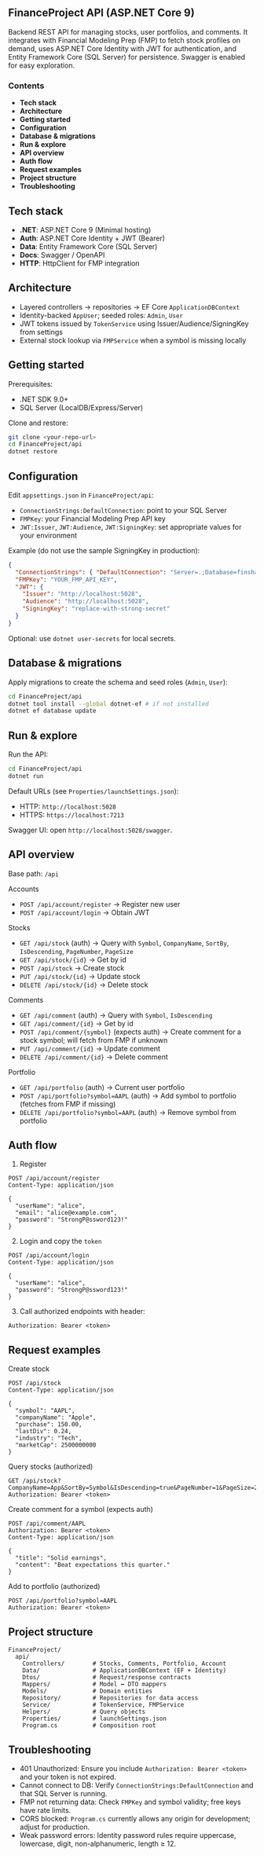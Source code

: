## FinanceProject API (ASP.NET Core 9)

Backend REST API for managing stocks, user portfolios, and comments. It integrates with Financial Modeling Prep (FMP) to fetch stock profiles on demand, uses ASP.NET Core Identity with JWT for authentication, and Entity Framework Core (SQL Server) for persistence. Swagger is enabled for easy exploration.

### Contents
- **Tech stack**
- **Architecture**
- **Getting started**
- **Configuration**
- **Database & migrations**
- **Run & explore**
- **API overview**
- **Auth flow**
- **Request examples**
- **Project structure**
- **Troubleshooting**

## Tech stack
- **.NET**: ASP.NET Core 9 (Minimal hosting)
- **Auth**: ASP.NET Core Identity + JWT (Bearer)
- **Data**: Entity Framework Core (SQL Server)
- **Docs**: Swagger / OpenAPI
- **HTTP**: HttpClient for FMP integration

## Architecture
- Layered controllers → repositories → EF Core `ApplicationDBContext`
- Identity-backed `AppUser`; seeded roles: `Admin`, `User`
- JWT tokens issued by `TokenService` using Issuer/Audience/SigningKey from settings
- External stock lookup via `FMPService` when a symbol is missing locally

## Getting started
Prerequisites:
- .NET SDK 9.0+
- SQL Server (LocalDB/Express/Server)

Clone and restore:
```bash
git clone <your-repo-url>
cd FinanceProject/api
dotnet restore
```

## Configuration
Edit `appsettings.json` in `FinanceProject/api`:
- `ConnectionStrings:DefaultConnection`: point to your SQL Server
- `FMPKey`: your Financial Modeling Prep API key
- `JWT:Issuer`, `JWT:Audience`, `JWT:SigningKey`: set appropriate values for your environment

Example (do not use the sample SigningKey in production):
```json
{
  "ConnectionStrings": { "DefaultConnection": "Server=.;Database=finshark;Trusted_Connection=True;Encrypt=False" },
  "FMPKey": "YOUR_FMP_API_KEY",
  "JWT": {
    "Issuer": "http://localhost:5028",
    "Audience": "http://localhost:5028",
    "SigningKey": "replace-with-strong-secret"
  }
}
```

Optional: use `dotnet user-secrets` for local secrets.

## Database & migrations
Apply migrations to create the schema and seed roles (`Admin`, `User`):
```bash
cd FinanceProject/api
dotnet tool install --global dotnet-ef # if not installed
dotnet ef database update
```

## Run & explore
Run the API:
```bash
cd FinanceProject/api
dotnet run
```

Default URLs (see `Properties/launchSettings.json`):
- HTTP: `http://localhost:5028`
- HTTPS: `https://localhost:7213`

Swagger UI: open `http://localhost:5028/swagger`.

## API overview
Base path: `/api`

Accounts
- `POST /api/account/register` → Register new user
- `POST /api/account/login` → Obtain JWT

Stocks
- `GET /api/stock` (auth) → Query with `Symbol`, `CompanyName`, `SortBy`, `IsDescending`, `PageNumber`, `PageSize`
- `GET /api/stock/{id}` → Get by id
- `POST /api/stock` → Create stock
- `PUT /api/stock/{id}` → Update stock
- `DELETE /api/stock/{id}` → Delete stock

Comments
- `GET /api/comment` (auth) → Query with `Symbol`, `IsDescending`
- `GET /api/comment/{id}` → Get by id
- `POST /api/comment/{symbol}` (expects auth) → Create comment for a stock symbol; will fetch from FMP if unknown
- `PUT /api/comment/{id}` → Update comment
- `DELETE /api/comment/{id}` → Delete comment

Portfolio
- `GET /api/portfolio` (auth) → Current user portfolio
- `POST /api/portfolio?symbol=AAPL` (auth) → Add symbol to portfolio (fetches from FMP if missing)
- `DELETE /api/portfolio?symbol=AAPL` (auth) → Remove symbol from portfolio

## Auth flow
1) Register
```http
POST /api/account/register
Content-Type: application/json

{
  "userName": "alice",
  "email": "alice@example.com",
  "password": "StrongP@ssword123!"
}
```
2) Login and copy the `token`
```http
POST /api/account/login
Content-Type: application/json

{
  "userName": "alice",
  "password": "StrongP@ssword123!"
}
```
3) Call authorized endpoints with header:
```
Authorization: Bearer <token>
```

## Request examples
Create stock
```http
POST /api/stock
Content-Type: application/json

{
  "symbol": "AAPL",
  "companyName": "Apple",
  "purchase": 150.00,
  "lastDiv": 0.24,
  "industry": "Tech",
  "marketCap": 2500000000
}
```

Query stocks (authorized)
```http
GET /api/stock?CompanyName=App&SortBy=Symbol&IsDescending=true&PageNumber=1&PageSize=20
Authorization: Bearer <token>
```

Create comment for a symbol (expects auth)
```http
POST /api/comment/AAPL
Authorization: Bearer <token>
Content-Type: application/json

{
  "title": "Solid earnings",
  "content": "Beat expectations this quarter."
}
```

Add to portfolio (authorized)
```http
POST /api/portfolio?symbol=AAPL
Authorization: Bearer <token>
```

## Project structure
```
FinanceProject/
  api/
    Controllers/        # Stocks, Comments, Portfolio, Account
    Data/               # ApplicationDBContext (EF + Identity)
    Dtos/               # Request/response contracts
    Mappers/            # Model ↔ DTO mappers
    Models/             # Domain entities
    Repository/         # Repositories for data access
    Service/            # TokenService, FMPService
    Helpers/            # Query objects
    Properties/         # launchSettings.json
    Program.cs          # Composition root
```

## Troubleshooting
- 401 Unauthorized: Ensure you include `Authorization: Bearer <token>` and your token is not expired.
- Cannot connect to DB: Verify `ConnectionStrings:DefaultConnection` and that SQL Server is running.
- FMP not returning data: Check `FMPKey` and symbol validity; free keys have rate limits.
- CORS blocked: `Program.cs` currently allows any origin for development; adjust for production.
- Weak password errors: Identity password rules require uppercase, lowercase, digit, non-alphanumeric, length ≥ 12.


